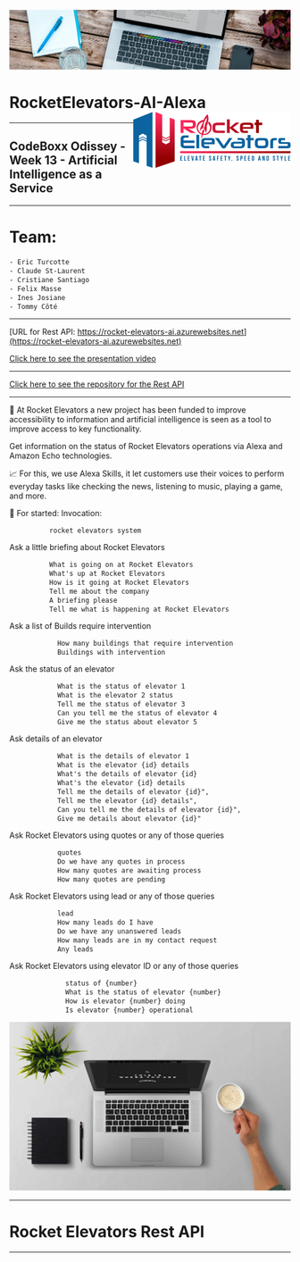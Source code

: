 ![](images/week11photo01.jpg)

# RocketElevators-AI-Alexa <img src="images/R2.png" align="right" alt="Rocket Elevators logo" width="" height="100">
-----------------------------------------------------------------------------------------------

## CodeBoxx Odissey - Week 13 - Artificial Intelligence as a Service


-----------------------------------------------------------------------------------------------

# Team:

```ssh
- Eric Turcotte
- Claude St-Laurent
- Cristiane Santiago
- Felix Masse
- Ines Josiane
- Tommy Côté
```
-----------------------------------------------------------------------------------------------

[URL for Rest API:  https://rocket-elevators-ai.azurewebsites.net](https://rocket-elevators-ai.azurewebsites.net)

[Click here to see the presentation video](	https://www.youtube.com/watch?v=npTVRcXBt2s)


-----------------------------------------------------------------------------------------------

[Click here to see the repository for the Rest API](https://github.com/cris-s-santiago/Rocket-Elevators-AI-Alexa-Rest-API.git)

-----------------------------------------------------------------------------------------------

🚀 At Rocket Elevators a new project has been funded to improve accessibility to information and artificial intelligence is seen as a tool to improve access to key functionality.

Get information on the status of Rocket Elevators operations via Alexa and Amazon Echo technologies.

📈 For this, we use Alexa Skills, it let customers use their voices to perform everyday tasks like checking the news, listening to music, playing a game, and more.


📌 For started:
Invocation:

              rocket elevators system


Ask a little briefing about Rocket Elevators

              What is going on at Rocket Elevators  
              What's up at Rocket Elevators  
              How is it going at Rocket Elevators  
              Tell me about the company  
              A briefing please  
              Tell me what is happening at Rocket Elevators  
Ask a list of Builds require intervention

                How many buildings that require intervention  
                Buildings with intervention   
Ask the status of an elevator

                What is the status of elevator 1  
                What is the elevator 2 status  
                Tell me the status of elevator 3  
                Can you tell me the status of elevator 4  
                Give me the status about elevator 5
Ask details of an elevator

                What is the details of elevator 1
                What is the elevator {id} details
                What's the details of elevator {id}
                What's the elevator {id} details
                Tell me the details of elevator {id}",
                Tell me the elevator {id} details",
                Can you tell me the details of elevator {id}",
                Give me details about elevator {id}"
Ask Rocket Elevators using quotes
or any of those queries

                quotes  
                Do we have any quotes in process  
                How many quotes are awaiting process  
                How many quotes are pending  
Ask Rocket Elevators using lead
or any of those queries

                lead  
                How many leads do I have  
                Do we have any unanswered leads  
                How many leads are in my contact request  
                Any leads  
Ask Rocket Elevators using elevator ID
or any of those queries

                  status of {number}  
                  What is the status of elevator {number}  
                  How is elevator {number} doing  
                  Is elevator {number} operational  


![](images/week11photo10.jpg)


-----------------------------------------------------------------------------------------------

# Rocket Elevators Rest API
-----------------------------------------------------------------------------------------------
